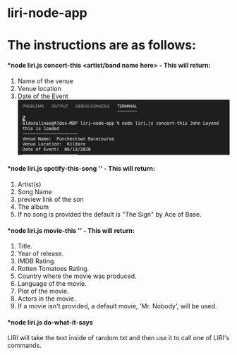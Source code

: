 # liri-node-app

# The instructions are as follows:

#### *node liri.js concert-this <artist/band name here> - This will return:
1. Name of the venue
2. Venue location
3. Date of the Event
![](images/concert_this.png)

#### *node liri.js spotify-this-song '<song name here>' - This will return:

1. Artist(s)
2. Song Name
3. preview link of the son
4. The album
5. If no song is provided the default is "The Sign" by Ace of Base.

#### *node liri.js movie-this '<movie name here>' - This will return:

1. Title.
2. Year of release.
3. IMDB Rating.
4. Rotten Tomatoes Rating.
5. Country where the movie was produced.
6. Language of the movie.
7. Plot of the movie.
8. Actors in the movie.
9. If a movie isn't provided, a default movie, 'Mr. Nobody', will be used.

#### *node liri.js do-what-it-says

LIRI will take the text inside of random.txt and then use it to call one of LIRI's commands.
